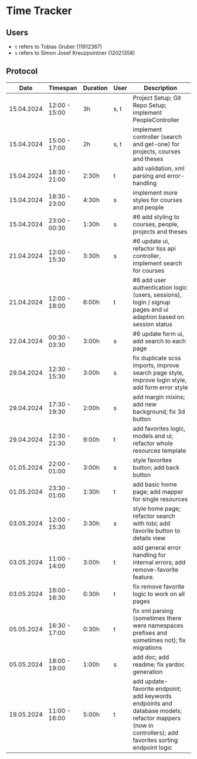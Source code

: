 # Time Tracker

## Users

- `t` refers to Tobias Gruber (11912367)
- `s` refers to Simon Josef Kreuzpointner (12021358)

## Protocol

| Date       | Timespan      | Duration | User | Description                                                                                                                                           |
|------------|---------------|----------|------|-------------------------------------------------------------------------------------------------------------------------------------------------------|
| 15.04.2024 | 12:00 - 15:00 | 3h       | s, t | Project Setup; Git Repo Setup; implement PeopleController                                                                                             |
| 15.04.2024 | 15:00 - 17:00 | 2h       | s, t | implement controller (search and get-one) for projects, courses and theses                                                                            |
| 15.04.2024 | 18:30 - 21:00 | 2:30h    | t    | add validation, xml parsing and error-handling                                                                                                        |
| 15.04.2024 | 18:30 - 23:00 | 4:30h    | s    | implement more styles for courses and people                                                                                                          |
| 15.04.2024 | 23:00 - 00:30 | 1:30h    | s    | #6 add styling to courses, people, projects and theses                                                                                                |
| 21.04.2024 | 12:00 - 15:30 | 3:30h    | s    | #6 update ui, refactor tiss api controller, implement search for courses                                                                              |
| 21.04.2024 | 12:00 - 18:00 | 6:00h    | t    | #6 add user authentication logic (users, sessions), login / signup pages and ui adaption based on session status                                      |
| 22.04.2024 | 00:30 - 03:30 | 3:00h    | s    | #6 update form ui, add search to each page                                                                                                            |
| 29.04.2024 | 12:30 - 15:30 | 3:00h    | s    | fix duplicate scss imports, improve search page style, improve login style, add form error style                                                      | 
| 29.04.2024 | 17:30 - 19:30 | 2:00h    | s    | add margin mixins; add new background; fix 3d button                                                                                                  |
| 29.04.2024 | 12:30 - 21:30 | 9:00h    | t    | add favorites logic, models and ui; refactor whole resources template                                                                                 |
| 01.05.2024 | 22:00 - 01:00 | 3:00h    | s    | style favorites button; add back button                                                                                                               |
| 01.05.2024 | 23:30 - 01:00 | 1:30h    | t    | add basic home page; add mapper for single resources                                                                                                  |
| 03.05.2024 | 12:00 - 15:30 | 3:30h    | s    | style home page; refactor search with tobi; add favorite button to details view                                                                       |
| 03.05.2024 | 11:00 - 14:00 | 3:00h    | t    | add general error handling for internal errors; add remove-favorite feature.                                                                          |
| 03.05.2024 | 16:00 - 16:30 | 0:30h    | t    | fix remove favorite logic to work on all pages                                                                                                        |
| 05.05.2024 | 16:30 - 17:00 | 0:30h    | t    | fix xml parsing (sometimes there were namespaces prefixes and sometimes not); fix migrations                                                          |
| 05.05.2024 | 18:00 - 19:00 | 1:00h    | s    | add doc; add readme; fix yardoc generation                                                                                                            |      
| 19.05.2024 | 11:00 - 16:00 | 5:00h    | t    | add update-favorite endpoint; add keywords endpoints and database models; refactor mappers (now in controllers); add favorites sorting endpoint logic |
